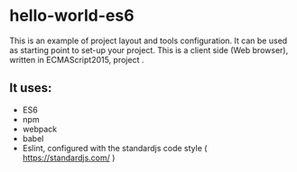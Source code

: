 # hello-world-es6

This is an example of project layout and tools configuration. It can be used as starting point to set-up your project.
This is a client side (Web browser), written in ECMAScript2015, project .

## It uses:
* ES6
* npm
* webpack
* babel
* Eslint, configured with the standardjs code style ( https://standardjs.com/  )

